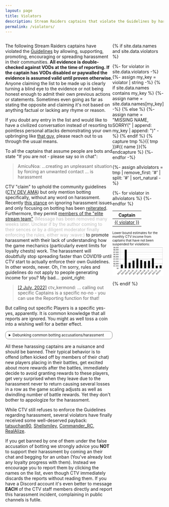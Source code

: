 ```yaml
---
layout: page
title: Violators
description: Stream Raiders captains that violate the Guidelines by harassing the players
permalink: /violators/
---
```

<style>
  details {
    border: solid 1px gray;
    padding-left: 10px;
    border-radius: 10px;
    padding-right: 10px;
    padding-top: 5px;
    padding-bottom: 5px;
    user-select: none;
  }
  .dataTables_wrapper .dataTables_paginate .paginate_button
  {
    min-width: 0.2em !important;
    padding:.1em .1em !important;
  }
</style>

<div style="display: flex">
<div style="flex: 1">

<p>The following Stream Raiders captains have violated the <a href="https://captain.tv/guidelines" target="_blank" rel="noopener noreferrer">Guidelines</a> by allowing, supporting, promoting, encouraging or spreading harassment in their communities. <b>All evidence is double-checked against VODs at the time of reporting. If the captain has VODs disabled or paywalled the evidence is assumed valid until proven otherwise.</b> Anyone claiming the list to be made up is clearly turning a blind eye to the evidence or not being honest enough to admit their own previous actions or statements. Sometimes even going as far as stating the opposite and claiming it's not based on anything factual or lacking any rhyme or reason.</p>
<p>If you doubt any entry in the list and would like to have a civilized conversation instead of resorting to pointless personal attacks demonstrating your own upbringing like <a href="https://discord.com/channels/500415557800296449/986322657672843274/1061090143144005663" target="_blank" rel="noopener noreferrer">that guy</a>, please reach out to us through the usual means.<!-- , we'll provide the date(s) of infractions on request, limited to violations over 2 events ago and only <b>1</b> clue per event (so choose wisely). Such limits are in place to protect the privacy and avoid cyberbullying of players who were offended and reported the violation.--></p>
To all the captains that assume people are bots and state "If you are not - please say so in chat":
<blockquote>AmicuNoa: ...creating an unpleasant situation by forcing an unwanted contact ... is harassment</blockquote>

<p>CTV "claim" to uphold the community guidelines (<a href="https://www.twitch.tv/videos/1666884105" target="_blank" rel="noopener noreferrer">CTV DEV AMA</a>) but only mention botting specifically, without any word on harassment. Recently <a href="https://twitter.com/StreamRaiders/status/1615492162119933957" target="_blank" rel="noopener noreferrer">this stance</a> on ignoring harassment issues and only focusing on botting has been <a href="https://discord.com/channels/500415557800296449/517216400197025793/1065035376277868675" target="_blank" rel="noopener noreferrer">reiterated</a>. Furthermore, they permit <a href="https://discord.com/channels/500415557800296449/500415558257344514/1057722799642390649" target="_blank" rel="noopener noreferrer">members of the "elite stream team"</a> <span style="color: #bbb">(Message has been removed many weeks later. Unclear if by the author coming to their sences or by a diligent moderator finally enforcing the rules, either way :wave:)</span> to promote harassment with their lack of understanding how the game mechanics (particularly event limits for loyalty chests) work. The harassment will doubtfully stop spreading faster than COVID19 until CTV start to actually enforce their own Guidelines. In other words, never. Oh, I'm sorry, rules and guidelines do not apply to people generating income for you? My bad... :point_right:</p>

<!-- <p><strong>P.S.</strong> If you got banned by one of these captains while they were in your favorites and now you have a blank favorite taking up space on your captain selection screen - get in touch, we can help you remove them without waiting an eternity for a reply from support and without using any 3rd party applications.</p> -->

<!-- <p style="font-size:larger"><b>Thanks to all players who report harassment incidents (including factual evidence) to us directly, helping keeping this list up-to-date!</b></p> -->

<blockquote><p><a href="https://discord.com/channels/500415557800296449/500415558257344514/992978656152535090" target="_blank" rel="noopener noreferrer">[2 July, 2022]</a> ctv_kermond: ... calling out specific Captains is a specific no-no - you can use the Reporting function for that!</p></blockquote>

<p>But calling out specific Players is a specific yes-yes, apparently. It is common knowledge that all reports are ignored. You might as well toss a coin into a wishing well for a better effect.</p>

<details>
	<summary style="font-size:smaller">Debunking common botting accusations/harassment</summary>
	<details>
		<summary style="font-size:smaller">If I can't pronounce your twitch name - you are a bot</summary>
		<p style="font-size:smaller">Because no other languages besides yours exist in the world...</p>
	</details>
	<details>
		<summary style="font-size:smaller">You are clearly a bot because your name looks like gibberish to me</summary>
		<p style="font-size:smaller">Because no other languages besides yours exist in the world...</p>
	</details>
	<details>
		<summary style="font-size:smaller">You are clearly a bot because you didn't follow the custom instructions I wrote on the battlefield in my language</summary>
		<p style="font-size:smaller">Because no other languages besides yours exist in the world...</p>
	</details>
	<details>
		<summary style="font-size:smaller">You are clearly a bot because your name is really sussy</summary>
		<p style="font-size:smaller">What are you, 12? Get outta here!</p>
	</details>
	<details>
		<summary style="font-size:smaller">You are clearly a bot if you are not a viewer/follower of my channel</summary>
		<p style="font-size:smaller">In XombieMagic's channel on 15/12/2022:</p><blockquote>neahchanart: U can check if the ppl in Streamraiders are in your stream rn. If the majority is not: then they are bots.</blockquote>
		<p style="font-size:smaller">Surprisingly the game does not require chat participation or even having twitch open to play the game, completelly self-contained.</p>
	</details>
	<details>
		<summary style="font-size:smaller">You are clearly a bot because I don't know you</summary>
		<p style="font-size:smaller">How many people of the Earth's population you don't know? They are also all bots so start banning!</p>
	</details>
	<details>
		<summary style="font-size:smaller">You are clearly a bot if your twitch name is very short (7 or fewer letters)</summary>
		<p style="font-size:smaller">There are over 10,000 known captains with such twitch names, e.g., xCarbin, Proficy, SoDLire, Tewky, Hukizan, EggsFry, Ishika, zSirenz, Idunnnn, Yalldin,...</p>
		<p style="font-size:smaller">Be sure to call each of them a bot and ban them too!</p>
	</details>
	<details>
		<summary style="font-size:smaller">You are clearly a bot if your twitch name is very short (7 or fewer letters) and all lowercase</summary>
		<p style="font-size:smaller">There are over 2,000 known captains with such twitch names, e.g., alwuh, selena, izrory, sabwina, mjlln, gastone, raveir, wzuia, hdamc, wersins,...</p>
		<p style="font-size:smaller">Be sure to call each of them a bot and ban them too!</p>
	</details>
	<details>
		<summary style="font-size:smaller">You are clearly a bot if your twitch name is very short (7 or fewer letters) with some numbers on the end</summary>
		<p style="font-size:smaller">There are over 3,000 known captains with such twitch names, e.g., Frukito123, Seacaos15, Clemen69, Ovie105, xmix26, JakeFox451, Bareth87, Ramez05, SovaNot1, Momi995,...</p>
		<p style="font-size:smaller">Be sure to call each of them a bot and ban them too!</p>
	</details>
	<details>
		<summary style="font-size:smaller">You are clearly a bot if you manage to place 6 units in a battle</summary>
		<p style="font-size:smaller">The game makes it rather difficult to forget to place a unit every 5 minutes with loud notification sounds "Unit ready to place".</p>
	</details>
	<details>
		<summary style="font-size:smaller">You are clearly a bot because you are maxing your account to sell it later</summary>
		<p style="font-size:smaller">Are players not maxing their accounts naturally?</p>
		<p style="font-size:smaller">Yet no proof of selling has been provided, just hearsay. Talk about bio-engineered military mosquitos speading deseases next, okay?</p>
	</details>
	<details>
		<summary style="font-size:smaller">If you don't place in loyalty chest battles - you are a bot</summary>
		<p style="font-size:smaller">Clearly lacking the understanding of what "loyalty" is, how the loyalty system works and the loyalty chest limits per event (i.e., suffering from the <a href="https://en.wikipedia.org/wiki/Dunning-Kruger_effect" target="_blank" rel="noopener noreferrer">Dunning–Kruger effect</a>).</p>
	</details>
	<details>
		<summary style="font-size:smaller">You are clearly a bot because there is a bot program on the internet</summary>
		<p style="font-size:smaller">This logic applies to all players, so ban everyone. Even players who are chatting in your channel could be using that program.</p>
	</details>
	<details>
		<summary style="font-size:smaller">You are a bot because I guess you are (probably) a bot</summary>
		<p style="font-size:smaller">You are a violator because I guess you are (probably) a violator. Fair? Fair.</p>
	</details>
	<details>
		<summary style="font-size:smaller">You are a bot because you don't have a profile picture/filled out profile page</summary>
		<p style="font-size:smaller">Why would people who don't intend to be streaming spend any effort on such things?</p>
	</details>
	<details>
		<summary style="font-size:smaller">You are a bot because you didn't cash in units for souls as soon as they hit lvl 30</summary>
		<p style="font-size:smaller">iPCM in SwayJEDI's channel:</p><blockquote>It's easy to tell bots from Humans, because the Bots don't cash in unit souls when they hit Lv30. Because trust me, no human would ever *not* cash in a Vampire or Saint soul. Saint Soul gives a unit a Personal 75% Ranged Damage Resist.</blockquote>
		<p style="font-size:smaller">1. Vampire and Saint souls don't exist in the game yet.</p>
		<p style="font-size:smaller">2. You have a limited number of Soulvessels.</p>
		<p style="font-size:smaller">3. You can have 99 duplicates of each unit type.</p>
		<p style="font-size:smaller">tl;dr: Accusations with complete lack of game knowledge, aka harassment.</p>
	</details>
</details>

<p>All these harassing captains are a nuisance and should be banned. Their typical behavior is to offend (often kicked off by members of their chat) new players placing in their battles, get excited about more rewards after the battles, immediately decide to avoid granting rewards to these players, get very surprised when they leave due to the harassment never to return causing several losses in a row as the game scaling adjusts as well as dwindling number of battle rewards. Yet they don't bother to appologize for the harassment.</p>

<p>While CTV still refuses to enforce the Guidelines regarding harassment, several violators have finally received some well-deserved payback: <a href="https://discord.com/channels/500415557800296449/500415558257344514/1073255935377690685" target="_blank" rel="noopener noreferrer">tatsuchan90</a>, <a href="https://discord.com/channels/500415557800296449/500415558257344514/1073256137425694790" target="_blank" rel="noopener noreferrer">Shellsmiley</a>, <a href="https://discord.com/channels/500415557800296449/500415558257344514/1073257527933939763" target="_blank" rel="noopener noreferrer">Commander_RC</a>, <a href="https://discord.com/channels/500415557800296449/500415558257344514/1073263733436063794" target="_blank" rel="noopener noreferrer">RealAlize</a>.</p>

<p>If you get banned by one of them under the false accusation of botting we strongly advice you <b>NOT</b> to support their harassment by coming an their chat and begging for an unban (You've already lost any loyalty progress with them). Instead we encourage you to report them by clicking the names on the list, even though CTV immediately discards the reports without reading them. If you have a Discord account it's even better to message <b>EACH</b> of the CTV staff members directly and report this harassment incident, complaining in public channels is futile.</p>

</div>
<div style="flex: 0 25%">

{% if site.data.names and site.data.violators %}

{%- for violator in site.data.violators -%}
  {%- assign my_key = violator | string -%}
  {% if site.data.names contains my_key %}
    {%- assign name = site.data.names[my_key] -%}
  {% else %}
    {%- assign name = "MISSING NAME, SORRY(" | append: my_key | append: ")" -%}
  {% endif %}
  {% capture tmp %}{{ tmp }}#{{ name }}{% endcapture %}
{%- endfor -%}

{%- assign allviolators = tmp | remove_first: '#' | split: '#' | sort_natural -%}

<table id="violators-table">
  <thead>
    <tr>
      <th>Captain</th>
    </tr>
  </thead>
{%- for violator in allviolators %}
  <tr><td><a href="https://docs.google.com/forms/d/e/1FAIpQLScMww5NMZzZLDgQnmrCSlQ-yL_l6qTrBEDxwwOds47_h10-hQ/viewform?entry.493095195=Harassment&entry.1613546988={{ violator }}&entry.1606568074=-" target="_blank" rel="noopener noreferrer">{{ violator }}</a></td></tr>
{%- endfor %}
</table>

<p style="font-size:x-small">Lower bound estimates for the monthly CTV income from captains that have not been suspended for violations:<img src="/assets/images/LowerBound.png" alt="Lower bound estimates"></p>

<script type="text/javascript" src="https://code.jquery.com/jquery-3.6.0.min.js"></script>
<script type="text/javascript" src="https://cdn.datatables.net/1.11.5/js/jquery.dataTables.min.js"></script>
<script type="text/javascript">
$(document).ready( function () {
  $('#violators-table').DataTable({
    "paging": false,
    "info": false,
    "ordering": false,
    "scrollY": 400,
    "scrollCollapse": true
  });
} );
</script>

{% endif %}

</div>

